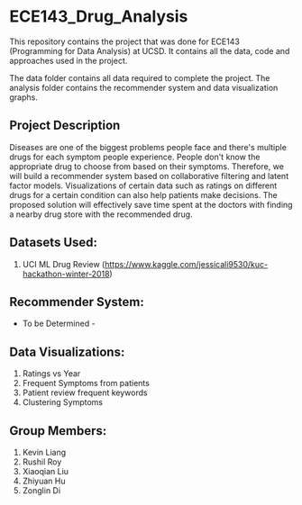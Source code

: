 # ECE143_Drug_Analysis
This repository contains the project that was done for ECE143 (Programming for Data Analysis) at UCSD. It contains all the data, code and approaches used in the project. 

The data folder contains all data required to complete the project. The analysis folder contains the recommender system and data visualization graphs. 

## Project Description
Diseases are one of the biggest problems people face and there's multiple drugs for each symptom people experience. People don't know the appropriate drug to choose from based on their symptoms. Therefore, we will build a recommender system based on collaborative filtering and latent factor models. Visualizations of certain data such as ratings on different drugs for a certain condition can also help patients make decisions. The proposed solution will effectively save time spent at the doctors with finding a nearby drug store with the recommended drug. 

## Datasets Used:
1) UCI ML Drug Review (https://www.kaggle.com/jessicali9530/kuc-hackathon-winter-2018)

## Recommender System:
- To be Determined - 

## Data Visualizations:

1) Ratings vs Year
2) Frequent Symptoms from patients
3) Patient review frequent keywords
4) Clustering Symptoms

## Group Members:
1) Kevin Liang
2) Rushil Roy
3) Xiaoqian Liu
4) Zhiyuan Hu
5) Zonglin Di
